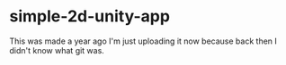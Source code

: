# simple-2d-unity-app
This was made a year ago I'm just uploading it now because back then I didn't know what git was. 
